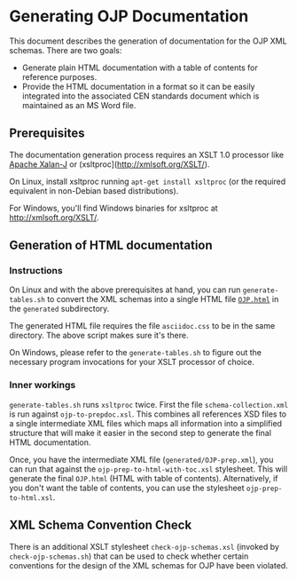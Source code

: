 
# Generating OJP Documentation

This document describes the generation of documentation for the OJP XML schemas. There are two goals:

* Generate plain HTML documentation with a table of contents for reference purposes.
* Provide the HTML documentation in a format so it can be easily integrated into the associated CEN standards document which is maintained as an MS Word file.

## Prerequisites

The documentation generation process requires an XSLT 1.0 processor like [Apache Xalan-J](http://xalan.apache.org/xalan-j/index.html) or (xsltproc](http://xmlsoft.org/XSLT/).

On Linux, install xsltproc running `apt-get install xsltproc` (or the required equivalent in non-Debian based distributions).

For Windows, you'll find Windows binaries for xsltproc at http://xmlsoft.org/XSLT/.

## Generation of HTML documentation

### Instructions

On Linux and with the above prerequisites at hand, you can run `generate-tables.sh` to convert the XML schemas into a single HTML file [`OJP.html`](generated/OJP.html) in the `generated` subdirectory.

The generated HTML file requires the file `asciidoc.css` to be in the same directory. The above script makes sure it's there.

On Windows, please refer to the `generate-tables.sh` to figure out the necessary program invocations for your XSLT processor of choice.

### Inner workings

`generate-tables.sh` runs `xsltproc` twice. First the file `schema-collection.xml` is run against `ojp-to-prepdoc.xsl`. This combines all references XSD files to a single intermediate XML files which maps all information into a simplified structure that will make it easier in the second step to generate the final HTML documentation.

Once, you have the intermediate XML file (`generated/OJP-prep.xml`), you can run that against the `ojp-prep-to-html-with-toc.xsl` stylesheet. This will generate the final `OJP.html` (HTML with table of contents). Alternatively, if you don't want the table of contents, you can use the stylesheet `ojp-prep-to-html.xsl`.

## XML Schema Convention Check

There is an additional XSLT stylesheet `check-ojp-schemas.xsl` (invoked by `check-ojp-schemas.sh`) that can be used to check whether certain conventions for the design
of the XML schemas for OJP have been violated.